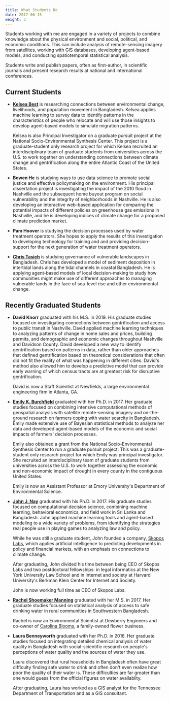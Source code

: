 ```yaml
---
title: What Students Do
date: 2017-06-15
weight: 3
---
```

Students working with me are engaged in a variety of projects to combine 
knowledge about the physical environment and social, political, and economic 
conditions.
This can include analysis of remote-sensing imagery from satellites, working 
with GIS databases, developing agent-based models, and conducting 
spatiotemporal statistical analysis.

Students write and publish papers, often as first-author, in scientific journals
and present research results at national and international conferences.

## Current Students

- [**Kelsea Best**](https://www.linkedin.com/in/kelsea-best-5a93a5a2/) 
  is researching connections between environmental change,
  livelihoods, and population movement in Bangladesh. Kelsea applies machine
  learning to survey data to identify patterns in the characteristics of 
  people who relocate and will use those insights to develop agent-based models
  to simulate migration patterns.
  
  Kelsea is also Principal Investigator on a graduate pursuit project at the 
  National Socio-Environmental Synthesis Center. 
  This project is a graduate-student only 
  research project for which Kelsea recruited an interdisciplinary team of 
  graduate students from universities across the U.S. to work together on 
  understanding connections between climate change and gentrification along
  the entire Atlantic Coast of the United States.

- **Bowen He** is studying ways to use data science to promote social justice 
  and effective policymaking on the environment. 
  His principal dissertation project is investigating the impact of the 2010 
  flood in Nashville and the subsequent home buyout program on social 
  vulnerability and the integrity of neighborhoods in Nashville. 
  He is also developing an interactive web-based application for comparing the
  potential impacts of different policies on greenhouse gas emissions in 
  Nashville, and he is developing indices of climate change for a proposed
  climate prediction market.

- **Pam Hoover** is studying the decision processes used by water treatment
  operators. She hopes to apply the results of this investigation to developing
  technology for training and and providing decision-support for the next
  generation of water treatment operators.
  
- [**Chris Tasich**](https://www.linkedin.com/in/christasich/) 
  is studying governance of vulnerable landscapes in Bangladesh.
  Chris has developed a model of sediment deposition in intertidal 
  lands along the tidal channels in coastal Bangladesh. He is applying
  agent-based models of local decision-making to study how communities might 
  make use of different approaches to managing vulnerable lands in the face
  of sea-level rise and other environmental change.

## Recently Graduated Students

- **David Knorr** 
  graduated with his M.S. in 2019.
  His graduate studies focused on investigating connections between 
  gentrification and access to public transit in Nashville. 
  David applied machine learning techniques to analyzing patterns of change 
  in home sales and prices, building permits, and demographic and economic 
  changes throughout Nashville and Davidson County. 
  David developed a new way to identify gentrification based on patterns in 
  data, rather than older approaches that defined gentrification based on 
  theoretical considerations that often did not fit the reality of what was
  happening in different cities.
  David's method also allowed him to develop a predictive model that can provide
  early warning of which census tracts are at greatest risk for disruptive
  gentrification.
  
  David is now a Staff Scientist at Newfields, a large environmental engineering
  firm in Atlanta, GA.
  
- __[Emily K. Burchfield](https://www.emilyburchfield.org/)__ 
  graduated with her Ph.D. in 2017.
  Her graduate studies focused on combining intensive computational methods of
  geospatial analysis with satellite remote-sensing imagery and on-the-ground
  research on farmers coping with water scarcity in Bangladesh. Emily made
  extensive use of Bayesian statistical methods to analyze her data and developed
  agent-based models of the economic and social impacts of farmers' decision 
  processes.
  
  Emily also obtained a grant from the National Socio-Environmental Synthesis
  Center to run a graduate pursuit project: This was a graduate-student only 
  research project for which Emily was principal investigator. She recruited an 
  interdisciplinary team of graduate students from universities across the 
  U.S. to work together assessing the economic and non-economic impact of 
  drought in every county in the contiguous United States.

  Emily is now an Assistant Professor at Emory University's Department of 
  Environmental Science.

- __[John J. Nay](http://johnjnay.com)__ graduated with his Ph.D. in 2017.
  His graduate studies focused on computational decision science, combining
  machine learning, behavioral economics, and field work in Sri Lanka and
  Bangladesh. John applied machine learning tools and agent-based modeling
  to a wide variety of problems, from identifying the strategies real people
  use in playing  games to analyzing law and policy.

  While he was still a graduate student, John founded a company,
  [Skopos Labs](https://www.skoposlabs.com), which applies artificial
  intelligence to predicting developments in policy and financial markets, 
  with an emphasis on connections to climate change.

  After graduating, John divided his time between being CEO of Skopos Labs and
  two postdoctoral fellowships: in legal informatics at the New York University 
  Law School and in internet and society at Harvard University's Berkman Klein
  Center for Internet and Society.
  
  John is now working full time as CEO of Skopos Labs. 

- [__Rachel Shoemaker Manning__](https://www.linkedin.com/in/rachel-shumaker-manning-93b67b99/) 
  graduated with her M.S. in 2017.
  Her graduate studies focused on statistical analysis of access to safe 
  drinking water in rural communities in Southwestern Bangladesh.
  
  Rachel is now an Environmental Scientist at Dewberry Engineers and co-owner
  of [Carolina Blooms](https://www.carolinablooms18.com/), a 
  family-owned flower business.
  

- __Laura Benneyworth__ graduated with her Ph.D. in 2016.
  Her graduate studies focused on integrating detailed chemical analysis
  of water quality in Bangladesh with social-scientific research on people's
  perceptions of water quality and the sources of water they use.

  Laura discovered that rural households in Bangladesh often have
  great difficulty finding safe water to drink and often don't even
  realize how poor the quality of their water is. These difficulties
  are far greater than one would guess from the official figures on
  water availablity.

  After graduating, Laura has worked as a GIS analyst for the Tennessee
  Department of Transportation and as a GIS consultant.
